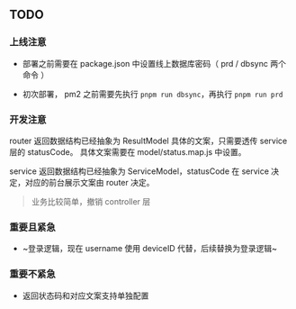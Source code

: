 ## TODO

### 上线注意

- 部署之前需要在 package.json 中设置线上数据库密码（ prd / dbsync 两个命令 ）

- 初次部署， pm2 之前需要先执行 `pnpm run dbsync`，再执行 `pnpm run prd`

### 开发注意

router 返回数据结构已经抽象为 ResultModel 具体的文案，只需要透传 service 层的 statusCode。
具体文案需要在 model/status.map.js 中设置。

service 返回数据结构已经抽象为 ServiceModel，statusCode 在 service 决定，对应的前台展示文案由 router 决定。

> 业务比较简单，撤销 controller 层

### 重要且紧急

- ~登录逻辑，现在 username 使用 deviceID 代替，后续替换为登录逻辑~

### 重要不紧急

- 返回状态码和对应文案支持单独配置
